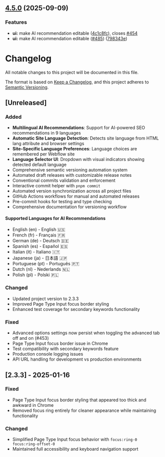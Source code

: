 ## [4.5.0](https://github.com/die-Manufaktur/AI-SEO-Copilot-for-Webflow/compare/v4.4.0...v4.5.0) (2025-09-09)

### Features

* **ui:** make AI recommendation editable ([4c1c8fc](https://github.com/die-Manufaktur/AI-SEO-Copilot-for-Webflow/commit/4c1c8fccd85bfbb89865af8c4e56662294f80c79)), closes [#454](https://github.com/die-Manufaktur/AI-SEO-Copilot-for-Webflow/issues/454)
* **ui:** make AI recommendation editable ([#485](https://github.com/die-Manufaktur/AI-SEO-Copilot-for-Webflow/issues/485)) ([798343e](https://github.com/die-Manufaktur/AI-SEO-Copilot-for-Webflow/commit/798343ebf58532703e9b8819d8190233fb1e3649))

# Changelog

All notable changes to this project will be documented in this file.

The format is based on [Keep a Changelog](https://keepachangelog.com/en/1.0.0/),
and this project adheres to [Semantic Versioning](https://semver.org/spec/v2.0.0.html).

## [Unreleased]

### Added
- **Multilingual AI Recommendations**: Support for AI-powered SEO recommendations in 9 languages
- **Automatic Site Language Detection**: Detects site language from HTML lang attribute and browser settings
- **Site-Specific Language Preferences**: Language choices are remembered per Webflow site
- **Language Selector UI**: Dropdown with visual indicators showing detected default language
- Comprehensive semantic versioning automation system
- Automated draft releases with customizable release notes
- Conventional commits validation and enforcement
- Interactive commit helper with `pnpm commit`
- Automated version synchronization across all project files
- GitHub Actions workflows for manual and automated releases
- Pre-commit hooks for testing and type checking
- Comprehensive documentation for versioning workflow

#### Supported Languages for AI Recommendations
- English (en) - English 🇺🇸
- French (fr) - Français 🇫🇷
- German (de) - Deutsch 🇩🇪
- Spanish (es) - Español 🇪🇸
- Italian (it) - Italiano 🇮🇹
- Japanese (ja) - 日本語 🇯🇵
- Portuguese (pt) - Português 🇵🇹
- Dutch (nl) - Nederlands 🇳🇱
- Polish (pl) - Polski 🇵🇱

### Changed
- Updated project version to 2.3.3
- Improved Page Type Input focus border styling
- Enhanced test coverage for secondary keywords functionality

### Fixed
- Advanced options settings now persist when toggling the advanced tab off and on (#453)
- Page Type Input focus border issue in Chrome
- Test compatibility with secondary keywords feature
- Production console logging issues
- API URL handling for development vs production environments

## [2.3.3] - 2025-01-16

### Fixed
- Page Type Input focus border styling that appeared too thick and awkward in Chrome
- Removed focus ring entirely for cleaner appearance while maintaining functionality

### Changed
- Simplified Page Type Input focus behavior with `focus:ring-0 focus:ring-offset-0`
- Maintained full accessibility and keyboard navigation support
